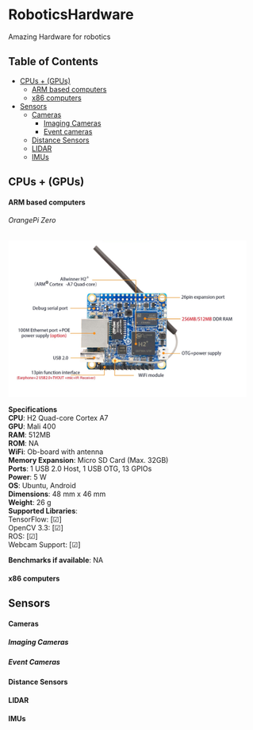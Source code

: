 # RoboticsHardware
Amazing Hardware for robotics

## Table of Contents
- [CPUs + (GPUs)](#cpus)
  - [ARM based computers](#armcpus)
  - [x86 computers](#x86cpus)
- [Sensors](#sensors)
  - [Cameras](#cameras)
    - [Imaging Cameras](#imagcameras)
    - [Event cameras](#eventcameras)
  - [Distance Sensors](#dist)
  - [LIDAR](#lidar)
  - [IMUs](#imu)

## CPUs + (GPUs)
<a name="cpus"/>

#### ARM based computers
<a name="armcpus"/>

###### OrangePi Zero

[<img src="Images/OrangePi.PNG" width="480" />]()

**Specifications**<br>
**CPU**: H2 Quad-core Cortex A7 <br>
**GPU**: Mali 400 <br>
**RAM**: 512MB <br>
**ROM**: NA <br>
**WiFi**: Ob-board with antenna <br>
**Memory Expansion**: Micro SD Card (Max. 32GB) <br>
**Ports**: 1 USB 2.0 Host, 1 USB OTG, 13 GPIOs <br>
**Power**: 5 W <br>
**OS**: Ubuntu, Android <br>
**Dimensions**: 48 mm x 46 mm <br>
**Weight**: 26 g <br> 
**Supported Libraries**: <br>
TensorFlow: [&#9745;] <br>
OpenCV 3.3: [&#9745;] <br>
ROS: [&#9745;] <br>
Webcam Support: [&#9745;] <br>

**Benchmarks if available**: NA <br>


#### x86 computers
<a name="x86cpus"/>

## Sensors
<a name="sensors"/>

#### Cameras
<a name="cameras"/>

##### Imaging Cameras 
<a name="imagcameras"/>

##### Event Cameras 
<a name="eventcameras"/>


#### Distance Sensors
<a name="dist"/>

#### LIDAR
<a name="lidar"/>

#### IMUs
<a name="imu"/>
 
